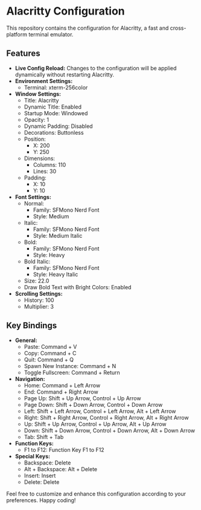 # Alacritty Configuration

This repository contains the configuration for Alacritty, a fast and cross-platform terminal emulator.

## Features

- **Live Config Reload:** Changes to the configuration will be applied dynamically without restarting Alacritty.
- **Environment Settings:**
  - Terminal: xterm-256color
- **Window Settings:**
  - Title: Alacritty
  - Dynamic Title: Enabled
  - Startup Mode: Windowed
  - Opacity: 1
  - Dynamic Padding: Disabled
  - Decorations: Buttonless
  - Position:
    - X: 200
    - Y: 250
  - Dimensions:
    - Columns: 110
    - Lines: 30
  - Padding:
    - X: 10
    - Y: 10
- **Font Settings:**
  - Normal:
    - Family: SFMono Nerd Font
    - Style: Medium
  - Italic:
    - Family: SFMono Nerd Font
    - Style: Medium Italic
  - Bold:
    - Family: SFMono Nerd Font
    - Style: Heavy
  - Bold Italic:
    - Family: SFMono Nerd Font
    - Style: Heavy Italic
  - Size: 22.0
  - Draw Bold Text with Bright Colors: Enabled
- **Scrolling Settings:**
  - History: 100
  - Multiplier: 3

## Key Bindings

- **General:**
  - Paste: Command + V
  - Copy: Command + C
  - Quit: Command + Q
  - Spawn New Instance: Command + N
  - Toggle Fullscreen: Command + Return
- **Navigation:**
  - Home: Command + Left Arrow
  - End: Command + Right Arrow
  - Page Up: Shift + Up Arrow, Control + Up Arrow
  - Page Down: Shift + Down Arrow, Control + Down Arrow
  - Left: Shift + Left Arrow, Control + Left Arrow, Alt + Left Arrow
  - Right: Shift + Right Arrow, Control + Right Arrow, Alt + Right Arrow
  - Up: Shift + Up Arrow, Control + Up Arrow, Alt + Up Arrow
  - Down: Shift + Down Arrow, Control + Down Arrow, Alt + Down Arrow
  - Tab: Shift + Tab
- **Function Keys:**
  - F1 to F12: Function Key F1 to F12
- **Special Keys:**
  - Backspace: Delete
  - Alt + Backspace: Alt + Delete
  - Insert: Insert
  - Delete: Delete

Feel free to customize and enhance this configuration according to your preferences. Happy coding!

